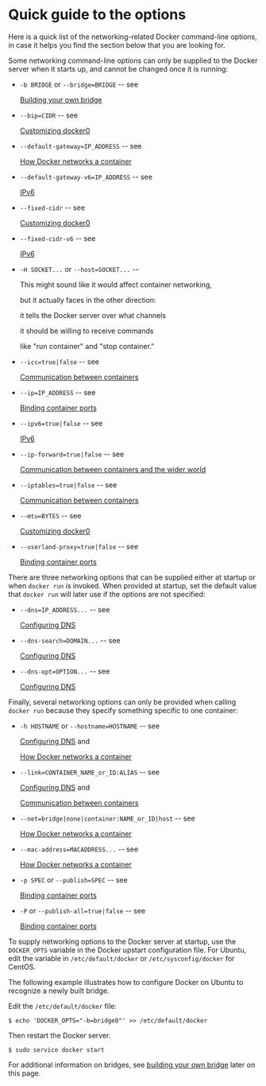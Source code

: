 <!--[metadata]>
+++
draft=true
title = "Tools and Examples"
keywords = ["docker, bridge, docker0, network"]
[menu.main]
parent = "smn_networking_def"
+++
<![end-metadata]-->

<!--[metadata]>
We may want to add it back in later under another form. Labeled DRAFT for now. Won't be built.
<![end-metadata]-->

# Quick guide to the options
Here is a quick list of the networking-related Docker command-line options, in case it helps you find the section below that you are looking for.

Some networking command-line options can only be supplied to the Docker server when it starts up, and cannot be changed once it is running:
- `-b BRIDGE` or `--bridge=BRIDGE` -- see

  [Building your own bridge](#bridge-building)

- `--bip=CIDR` -- see

  [Customizing docker0](#docker0)

- `--default-gateway=IP_ADDRESS` -- see

  [How Docker networks a container](#container-networking)

- `--default-gateway-v6=IP_ADDRESS` -- see

  [IPv6](#ipv6)

- `--fixed-cidr` -- see

  [Customizing docker0](#docker0)

- `--fixed-cidr-v6` -- see

  [IPv6](#ipv6)

- `-H SOCKET...` or `--host=SOCKET...` --

  This might sound like it would affect container networking,

  but it actually faces in the other direction:

  it tells the Docker server over what channels

  it should be willing to receive commands

  like "run container" and "stop container."

- `--icc=true|false` -- see

  [Communication between containers](#between-containers)

- `--ip=IP_ADDRESS` -- see

  [Binding container ports](#binding-ports)

- `--ipv6=true|false` -- see

  [IPv6](#ipv6)

- `--ip-forward=true|false` -- see

  [Communication between containers and the wider world](#the-world)

- `--iptables=true|false` -- see

  [Communication between containers](#between-containers)

- `--mtu=BYTES` -- see

  [Customizing docker0](#docker0)

- `--userland-proxy=true|false` -- see

  [Binding container ports](#binding-ports)

There are three networking options that can be supplied either at startup or when `docker run` is invoked.  When provided at startup, set the default value that `docker run` will later use if the options are not specified:
- `--dns=IP_ADDRESS...` -- see

  [Configuring DNS](#dns)

- `--dns-search=DOMAIN...` -- see

  [Configuring DNS](#dns)

- `--dns-opt=OPTION...` -- see

  [Configuring DNS](#dns)

Finally, several networking options can only be provided when calling `docker run` because they specify something specific to one container:
- `-h HOSTNAME` or `--hostname=HOSTNAME` -- see

  [Configuring DNS](#dns) and

  [How Docker networks a container](#container-networking)

- `--link=CONTAINER_NAME_or_ID:ALIAS` -- see

  [Configuring DNS](#dns) and

  [Communication between containers](#between-containers)

- `--net=bridge|none|container:NAME_or_ID|host` -- see

  [How Docker networks a container](#container-networking)

- `--mac-address=MACADDRESS...` -- see

  [How Docker networks a container](#container-networking)

- `-p SPEC` or `--publish=SPEC` -- see

  [Binding container ports](#binding-ports)

- `-P` or `--publish-all=true|false` -- see

  [Binding container ports](#binding-ports)

To supply networking options to the Docker server at startup, use the `DOCKER_OPTS` variable in the Docker upstart configuration file. For Ubuntu, edit the variable in `/etc/default/docker` or `/etc/sysconfig/docker` for CentOS.

The following example illustrates how to configure Docker on Ubuntu to recognize a newly built bridge.

Edit the `/etc/default/docker` file:

```
$ echo 'DOCKER_OPTS="-b=bridge0"' >> /etc/default/docker
```

Then restart the Docker server.

```
$ sudo service docker start
```

For additional information on bridges, see [building your own bridge](#building-your-own-bridge) later on this page.
